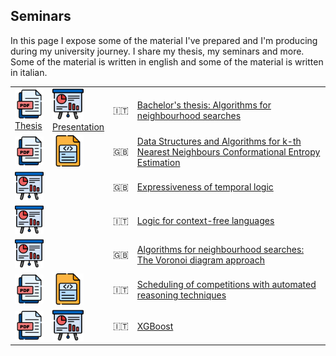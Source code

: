 
## Seminars
In this page I expose some of the material I've prepared and I'm producing during my university journey.
I share my thesis, my seminars and more. Some of the material is written in english and some of the material is written in italian.


<table>


<tr> 
	 <td><a href="reports/thesis.pdf"><img src="images/pdf.png" width="50"><br> Thesis</a></td>
     <td><a href="presentations/thesis.pdf"><img src="images/slides.png" width="50"><br> Presentation</a></td>
	 <td>🇮🇹</td>
	 <td><a href="reports/thesis.pdf">Bachelor's thesis: Algorithms for neighbourhood searches</a></td>
</tr>

<tr> 
     <td><a href="https://doi.org/10.3390/biophysica2040031"><img src="images/pdf.png" width="50"></a></td>
	 <td><a href="https://github.com/robyBorelli/nearest-neighbours-package"><img src="images/code.png" width="50"></a></td>
	 <td>🇬🇧</td>
	 <td><a href="https://doi.org/10.3390/biophysica2040031">Data Structures and Algorithms for k-th Nearest Neighbours Conformational Entropy Estimation</a></td>
</tr>

<tr> 
     <td><a href="presentations/expressiveness_of_temporal_logic.pdf"><img src="images/slides.png" width="50"></a></td>
	 <td></td>
	 <td>🇬🇧</td>
	 <td><a href="presentations/expressiveness_of_temporal_logic.pdf">Expressiveness of temporal logic</a></td>
</tr>

<tr> 
     <td><a href="presentations/logic_for_cf_languages.pdf"><img src="images/slides.png" width="50"></a></td>
	 <td></td>
	 <td>🇮🇹</td>
	 <td><a href="presentations/logic_for_cf_languages.pdf">Logic for context-free languages</a></td>
</tr>

<tr> 
     <td><a href="presentations/neighbourhood_voronoi_diagram_approach.pdf"><img src="images/slides.png" width="50"></a></td>
	 <td></td>
	 <td>🇬🇧</td>
	 <td><a href="presentations/neighbourhood_voronoi_diagram_approach.pdf">Algorithms for neighbourhood searches: The Voronoi diagram approach</a></td>
</tr>

<tr> 
     <td><a href="reports/scheduling_competitions_ar.pdf"><img src="images/pdf.png" width="50"></a></td>
	 <td><a href="code/scheduling_competitions_ar"><img src="images/code.png" width="50"></a></td>
	 <td>🇮🇹</td>
	 <td><a href="reports/scheduling_competitions_ar.pdf">Scheduling of competitions with automated reasoning techniques</a></td>
</tr>

<tr> 
	 <td><a href="reports/xgboost.pdf"><img src="images/pdf.png" width="50"></a></td>
     <td><a href="presentations/xgboost.pdf"><img src="images/slides.png" width="50"></a></td>
	 <td>🇮🇹</td>
	 <td><a href="reports/xgboost.pdf">XGBoost</a></td>
</tr>


</table> 
